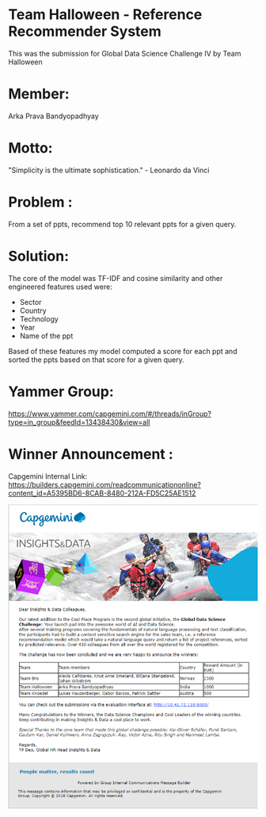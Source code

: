 <h1>Team Halloween - Reference Recommender System</h1>

This was the submission for Global Data Science Challenge IV by Team Halloween

<h1>Member:</h1>

Arka Prava Bandyopadhyay

<h1>Motto:</h1>

"Simplicity is the ultimate sophistication." - Leonardo da Vinci 

<h1>Problem : </h1>

From a set of ppts, recommend top 10 relevant ppts for a given query.

<h1>Solution:</h1>

The core of the model was TF-IDF and cosine similarity and other engineered features used were:
- Sector
- Country
- Technology
- Year
- Name of the ppt

Based of these features my model computed a score for each ppt and sorted the ppts based on that score for a given query.

<h1>Yammer Group:</h1>

https://www.yammer.com/capgemini.com/#/threads/inGroup?type=in_group&feedId=13438430&view=all

<h1> Winner Announcement : </h1>

Capgemini Internal Link: https://builders.capgemini.com/readcommunicationonline?content_id=A5395BD6-8CAB-8480-212A-FD5C25AE1512

![GDSC Winner Announcement](https://github.com/arkahome/Halloween_recommender_system/blob/master/Winner%20Announcement-%20GDSC.PNG)
